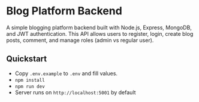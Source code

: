 
# Blog Platform Backend
A simple blogging platform backend built with Node.js, Express, MongoDB, and JWT authentication.
This API allows users to register, login, create blog posts, comment, and manage roles (admin vs regular user).

## Quickstart
- Copy `.env.example` to `.env` and fill values.
- `npm install`
- `npm run dev`
- Server runs on `http://localhost:5001` by default
